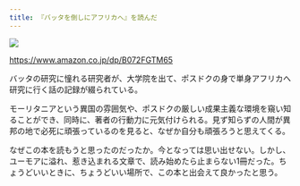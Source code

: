 ```yaml
---
title: 『バッタを倒しにアフリカへ』を読んだ
---
```


![](https://images-fe.ssl-images-amazon.com/images/I/51ScdPFm7LL.jpg)

https://www.amazon.co.jp/dp/B072FGTM65

バッタの研究に憧れる研究者が、大学院を出て、ポスドクの身で単身アフリカへ研究に行く話の記録が綴られている。

モーリタニアという異国の雰囲気や、ポスドクの厳しい成果主義な環境を窺い知ることができ、同時に、著者の行動力に元気付けられる。見ず知らずの人間が異邦の地で必死に頑張っているのを見ると、なぜか自分も頑張ろうと思えてくる。

なぜこの本を読もうと思ったのだったか。今となっては思い出せない。しかし、ユーモアに溢れ、惹き込まれる文章で、読み始めたら止まらない1冊だった。ちょうどいいときに、ちょうどいい場所で、この本と出会えて良かったと思う。
